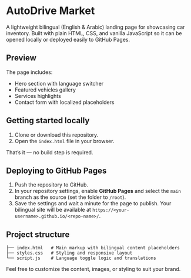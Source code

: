 # AutoDrive Market

A lightweight bilingual (English & Arabic) landing page for showcasing car inventory. Built with plain HTML, CSS, and vanilla JavaScript so it can be opened locally or deployed easily to GitHub Pages.

## Preview

The page includes:

- Hero section with language switcher
- Featured vehicles gallery
- Services highlights
- Contact form with localized placeholders

## Getting started locally

1. Clone or download this repository.
2. Open the `index.html` file in your browser.

That’s it — no build step is required.

## Deploying to GitHub Pages

1. Push the repository to GitHub.
2. In your repository settings, enable **GitHub Pages** and select the `main` branch as the source (set the folder to `/root`).
3. Save the settings and wait a minute for the page to publish. Your bilingual site will be available at `https://<your-username>.github.io/<repo-name>/`.

## Project structure

```
├── index.html   # Main markup with bilingual content placeholders
├── styles.css   # Styling and responsive layout
└── script.js    # Language toggle logic and translations
```

Feel free to customize the content, images, or styling to suit your brand.
